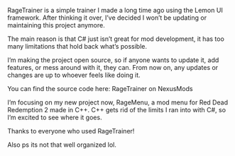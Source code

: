 RageTrainer is a simple trainer I made a long time ago using the Lemon UI framework. After thinking it over, I’ve decided I won’t be updating or maintaining this project anymore.

The main reason is that C# just isn’t great for mod development, it has too many limitations that hold back what’s possible.

I’m making the project open source, so if anyone wants to update it, add features, or mess around with it, they can. From now on, any updates or changes are up to whoever feels like doing it.

You can find the source code here:
RageTrainer on NexusMods

I’m focusing on my new project now, RageMenu, a mod menu for Red Dead Redemption 2 made in C++. C++ gets rid of the limits I ran into with C#, so I’m excited to see where it goes.

Thanks to everyone who used RageTrainer!

Also ps its not that well organized lol.
